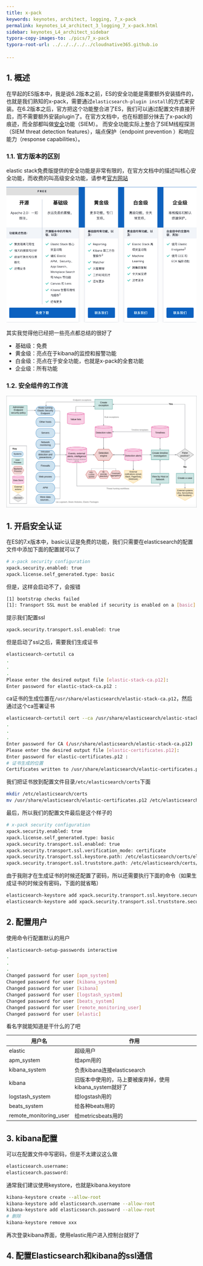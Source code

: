 ```yaml
---
title: x-pack
keywords: keynotes, architect, logging, 7_x-pack
permalink: keynotes_L4_architect_3_logging_7_x-pack.html
sidebar: keynotes_L4_architect_sidebar
typora-copy-images-to: ./pics/7_x-pack
typora-root-url: ../../../../../cloudnative365.github.io

---
```


## 1. 概述

在早起的ES版本中，我是说6.2版本之前，ES的安全功能是需要额外安装插件的，也就是我们熟知的x-pack，需要通过`elasticsearch-plugin install`的方式来安装。在6.2版本之后，官方把这个功能整合进了ES，我们可以通过配置文件直接开启，而不需要额外安装plugin了。在官方文档中，也在标题部分抹去了x-pack的痕迹，而全部都叫做[安全](https://www.elastic.co/guide/en/security/current/index.html)功能（SIEM）。 而安全功能实际上整合了SIEM线程探测（SIEM threat detection features），端点保护（endpoint prevention ）和响应能力（response capabilities）。

### 1.1. 官方版本的区别

elastic stack免费版提供的安全功能是非常有限的，在官方文档中的描述叫核心安全功能，而收费的叫高级安全功能，请参考[官方网站](https://www.elastic.co/cn/subscriptions)

![image-20200904094700864](/pages/keynotes/L4_architect/3_logging/pics/7_x-pack/image-20200904094700864.png)

其实我觉得他已经把一些亮点都总结的很好了

+ 基础级：免费
+ 黄金级：亮点在于kibana的监控和报警功能
+ 白金级：亮点在于安全功能，也就是x-pack的全套功能
+ 企业级：所有功能

### 1.2. 安全组件的工作流

![Elastic Security workflow](/pages/keynotes/L4_architect/3_logging/pics/7_x-pack/workflow.png)

## 1. 开启安全认证

在ES的7.x版本中，basic认证是免费的功能，我们只需要在elasticsearch的配置文件中添加下面的配置就可以了

``` bash
# x-pack security configuration
xpack.security.enabled: true
xpack.license.self_generated.type: basic
```

但是，这样会启动不了，会报错

``` bash
[1] bootstrap checks failed
[1]: Transport SSL must be enabled if security is enabled on a [basic] license. Please set [xpack.security.transport.ssl.enabled] to [true] or disable security by setting [xpack.security.enabled] to [false]
```

提示我们配置ssl

``` bash
xpack.security.transport.ssl.enabled: true
```

但是启动了ssl之后，需要我们生成证书

``` bash
elasticsearch-certutil ca
.
.
.
Please enter the desired output file [elastic-stack-ca.p12]: 
Enter password for elastic-stack-ca.p12 : 
```

ca证书的生成位置在`/usr/share/elasticsearch/elastic-stack-ca.p12`，然后通过这个ca签署证书

``` bash
elasticsearch-certutil cert --ca /usr/share/elasticsearch/elastic-stack-ca.p12
.
.
.
Enter password for CA (/usr/share/elasticsearch/elastic-stack-ca.p12) : 
Please enter the desired output file [elastic-certificates.p12]: 
Enter password for elastic-certificates.p12 : 
# 证书生成的位置
Certificates written to /usr/share/elasticsearch/elastic-certificates.p12
```

我们把证书放到配置文件目录`/etc/elasticsearch/certs`下面

``` bash
mkdir /etc/elasticsearch/certs
mv /usr/share/elasticsearch/elastic-certificates.p12 /etc/elasticsearch/certs
```

最后，所以我们的配置文件最后是这个样子的

``` bash
# x-pack security configuration
xpack.security.enabled: true
xpack.license.self_generated.type: basic
xpack.security.transport.ssl.enabled: true
xpack.security.transport.ssl.verification_mode: certificate
xpack.security.transport.ssl.keystore.path: /etc/elasticsearch/certs/elastic-certificates.p12
xpack.security.transport.ssl.truststore.path: /etc/elasticsearch/certs/elastic-certificates.p12
```

由于我刚才在生成证书的时候还配置了密码，所以还需要执行下面的命令（如果生成证书的时候没有密码，下面的就省略）

``` bash
elasticsearch-keystore add xpack.security.transport.ssl.keystore.secure_password
elasticsearch-keystore add xpack.security.transport.ssl.truststore.secure_password
```

## 2. 配置用户

使用命令行配置默认的用户

``` bash
elasticsearch-setup-passwords interactive
.
.
.
Changed password for user [apm_system]
Changed password for user [kibana_system]
Changed password for user [kibana]
Changed password for user [logstash_system]
Changed password for user [beats_system]
Changed password for user [remote_monitoring_user]
Changed password for user [elastic]
```

看名字就能知道是干什么的了吧

| 用户名                 | 作用                                                    |
| ---------------------- | ------------------------------------------------------- |
| elastic                | 超级用户                                                |
| apm_system             | 给apm用的                                               |
| kibana_system          | 负责kibana连接elasticsearch                             |
| kibana                 | 旧版本中使用的，马上要被废弃掉，使用kibana_system就好了 |
| logstash_system        | 给logstash用的                                          |
| beats_system           | 给各种beats用的                                         |
| remote_monitoring_user | 给metricsbeats用的                                      |

## 3. kibana配置

可以在配置文件中写密码，但是不太建议这么做

``` bash
elasticsearch.username: 
elasticsearch.password:
```

通常我们建议使用keystore，也就是kibana.keystore

``` bash
kibana-keystore create --allow-root
kibana-keystore add elasticsearch.username --allow-root
kibana-keystore add elasticsearch.password --allow-root
# 删除
kibana-keystore remove xxx
```

再次登录kibana界面，使用elastic用户进入控制台就好了

## 4. 配置Elasticsearch和kibana的ssl通信

